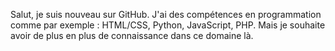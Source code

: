 Salut, je suis nouveau sur GitHub.
J'ai des compétences en programmation comme par exemple : HTML/CSS, Python, JavaScript, PHP.
Mais je souhaite avoir de plus en plus de connaissance dans ce domaine là.
